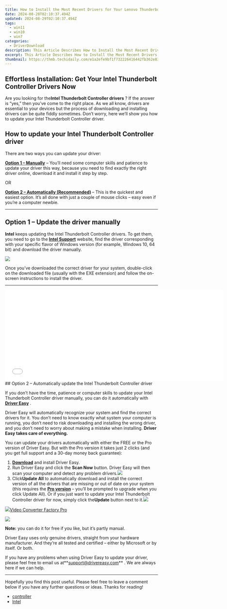 ```yaml
---
title: How to Install the Most Recent Drivers for Your Lenovo Thunderbolt 3 Port
date: 2024-08-28T02:10:37.494Z
updated: 2024-08-29T02:10:37.494Z
tags:
  - win11
  - win10
  - win7
categories:
  - DriverDownload
description: This Article Describes How to Install the Most Recent Drivers for Your Lenovo Thunderbolt 3 Port
excerpt: This Article Describes How to Install the Most Recent Drivers for Your Lenovo Thunderbolt 3 Port
thumbnail: https://thmb.techidaily.com/e1a2efe9bf1f732226416442fb362e8363cdb8595c634b883b7def7759d3266e.jpg
---
```


## Effortless Installation: Get Your Intel Thunderbolt Controller Drivers Now

Are you looking for the**Intel Thunderbolt Controller drivers** ? If the answer is “yes,” then you’ve come to the right place. As we all know, drivers are essential to your devices but the process of downloading and installing drivers can be quite fiddly sometimes. Don’t worry, here we’ll show you how to update your Intel Thunderbolt Controller driver.

## How to update your Intel Thunderbolt Controller driver

There are two ways you can update your driver:

**[Option 1 – Manually](https://tools.techidaily.com/drivereasy/download/)**  – You’ll need some computer skills and patience to update your driver this way, because you need to find exactly the right driver online, download it and install it step by step.  

 OR  

**[Option 2 – Automatically (Recommended)](https://www.drivereasy.com/knowledge/download-intel-thunderbolt-controller-drivers-quick-easy/#option2) [](https://tools.techidaily.com/drivereasy/download/)**  – This is the quickest and easiest option. It’s all done with just a couple of mouse clicks – easy even if you’re a computer newbie.

---

## Option 1 – Update the driver manually

**Intel** keeps updating the Intel Thunderbolt Controller drivers. To get them, you need to go to the **[Intel Support](https://shop-links.co/link/?exclusive=1&publisher_slug=itechdaily19598&url=https%3A%2F%2Fwww.dell.com%2Fsupport%2Fhome%2Fus%2Fen%2F04%2Fdrivers%2Fdriversdetails%3Fdriverid%3D0xcpp)**  website, find the driver corresponding with your specific flavor of Windows version (for example, Windows 10, 64 bit) and download the driver manually.

![](https://images.drivereasy.com/wp-content/uploads/2019/06/image-484-1024x211.png)

 Once you’ve downloaded the correct driver for your system, double-click on the downloaded file (usually with the EXE extension) and follow the on-screen instructions to install the driver.

---

<!-- affiliate ads begin -->
<iframe id="iframe_672" src="//a.impactradius-go.com/gen-ad-code/5597632/1959812/17834/" width="720" height="300" scrolling="no" frameborder="0" marginheight="0" marginwidth="0"></iframe>
<!-- affiliate ads end -->
## Option 2 – Automatically update the Intel Thunderbolt Controller driver

 If you don’t have the time, patience or computer skills to update your Intel Thunderbolt Controller driver manually, you can do it automatically with **[Driver Easy](https://tools.techidaily.com/drivereasy/download/)**  .

 Driver Easy will automatically recognize your system and find the correct drivers for it. You don’t need to know exactly what system your computer is running, you don’t need to risk downloading and installing the wrong driver, and you don’t need to worry about making a mistake when installing. **Driver Easy takes care of everything.**

 You can update your drivers automatically with either the FREE or the Pro version of Driver Easy. But with the Pro version it takes just 2 clicks (and you get full support and a 30-day money back guarantee):

1. **[Download](https://tools.techidaily.com/drivereasy/download/)**  and install Driver Easy.
2. Run Driver Easy and click the **Scan Now** button. Driver Easy will then scan your computer and detect any problem drivers.![](https://images.drivereasy.com/wp-content/uploads/2019/06/image-439.png)
3. Click**Update All** to automatically download and install the correct version of all the drivers that are missing or out of date on your system (this requires the **[Pro version](https://tools.techidaily.com/drivereasy/download/)**  – you’ll be prompted to upgrade when you click Update All). Or if you just want to update your Intel Thunderbolt Controller driver for now, simply click the**Update**  button next to it.![](https://images.drivereasy.com/wp-content/uploads/2019/06/image-482.png)
<!-- affiliate ads begin -->
<a href="https://secure.2checkout.com/order/checkout.php?PRODS=4537547&QTY=1&AFFILIATE=108875&CART=1"><img src="https://secure.avangate.com/images/merchant/4b0a0290ad7df100b77e86839989a75e/products/vcfpro.png" border="0">Video Converter Factory Pro</a>
<!-- affiliate ads end -->

<!-- affiliate ads begin -->
<a href="https://secure.2checkout.com/order/checkout.php?PRODS=37100474&QTY=1&AFFILIATE=108875&CART=1"><img src="https://awario.com/images/pages/index/img-platform-ui-1280@1x.avif" border="0"></a>
<!-- affiliate ads end -->
**Note:** you can do it for free if you like, but it’s partly manual.

 Driver Easy uses only genuine drivers, straight from your hardware manufacturer. And they’re all tested and certified – either by Microsoft or by itself. Or both.

 If you have any problems when using Driver Easy to update your driver, please feel free to email us at**<support@drivereasy.com>** . We are always here if we can help.

---

 Hopefully you find this post useful. Please feel free to leave a comment below if you have any further questions or ideas. Thanks for reading!

* [controller](https://tools.techidaily.com/drivereasy/download/)
* [Intel](https://tools.techidaily.com/drivereasy/download/)

<ins class="adsbygoogle"
     style="display:block"
     data-ad-format="autorelaxed"
     data-ad-client="ca-pub-7571918770474297"
     data-ad-slot="1223367746"></ins>



<ins class="adsbygoogle"
     style="display:block"
     data-ad-client="ca-pub-7571918770474297"
     data-ad-slot="8358498916"
     data-ad-format="auto"
     data-full-width-responsive="true"></ins>


